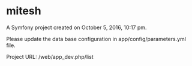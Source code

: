 mitesh
======

A Symfony project created on October 5, 2016, 10:17 pm.

Please update the data base configuration in app/config/parameters.yml file.

Project URL: /web/app_dev.php/list
